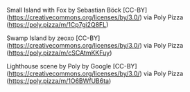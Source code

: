 Small Island with Fox by Sebastian Böck [CC-BY] (https://creativecommons.org/licenses/by/3.0/) via Poly Pizza (https://poly.pizza/m/1Cp7gi2Q8FL)

Swamp Island by zeoxo [CC-BY] (https://creativecommons.org/licenses/by/3.0/) via Poly Pizza (https://poly.pizza/m/cSCAtmKKFuy)

Lighthouse scene by Poly by Google [CC-BY] (https://creativecommons.org/licenses/by/3.0/) via Poly Pizza (https://poly.pizza/m/1O6BWfUB6ta)
